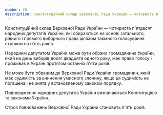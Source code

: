 ```yaml
---
number: 76
description: Конституційний склад Верховної Ради України — чотириста п'ятдесят народних депутатів України, які обираються на основі загального, рівного і прямого виборчого права шляхом таємного голосування строком на п'ять років...
---
```


Конституційний склад Верховної Ради України — чотириста п'ятдесят народних депутатів України, які обираються на основі
загального, рівного і прямого виборчого права шляхом таємного голосування строком на п'ять років.

Народним депутатом України може бути обрано громадянина України, який на день виборів досяг двадцяти одного року, має
право голосу і проживає в Україні протягом останніх п'яти років.

Не може бути обраним до Верховної Ради України громадянин, який має судимість за вчинення умисного злочину, якщо ця
судимість не погашена і не знята у встановленому законом порядку.

Повноваження народних депутатів України визначаються Конституцією та законами України.

Строк повноважень Верховної Ради України становить п'ять років.

